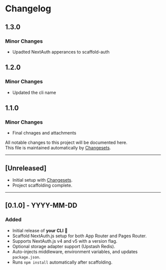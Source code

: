 # Changelog

## 1.3.0

### Minor Changes

- Upadted NextAuth apperances to scaffold-auth

## 1.2.0

### Minor Changes

- Updated the cli name

## 1.1.0

### Minor Changes

- Final chnages and attachments

All notable changes to this project will be documented here.  
This file is maintained automatically by [Changesets](https://github.com/changesets/changesets).

---

## [Unreleased]

- Initial setup with [Changesets](https://github.com/changesets/changesets).
- Project scaffolding complete.

---

## [0.1.0] - YYYY-MM-DD

### Added

- Initial release of **your CLI** 🎉
- Scaffold NextAuth.js setup for both App Router and Pages Router.
- Supports NextAuth.js v4 and v5 with a version flag.
- Optional storage adapter support (Upstash Redis).
- Auto-injects middleware, environment variables, and updates `package.json`.
- Runs `npm install` automatically after scaffolding.
